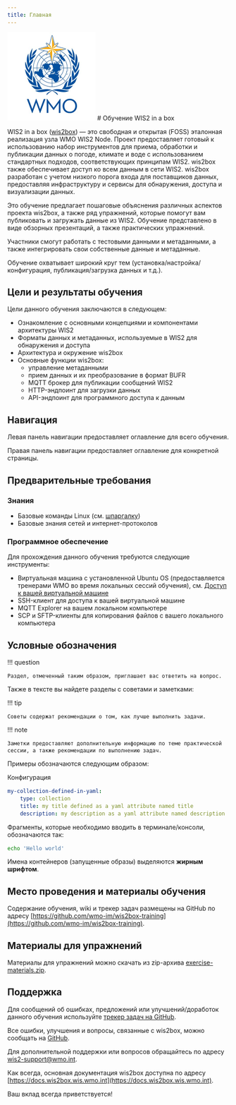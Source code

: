 ```yaml
---
title: Главная
---
```


<img alt="WMO logo" src="/assets/img/wmo-logo.png" width="200">
# Обучение WIS2 in a box

WIS2 in a box ([wis2box](https://docs.wis2box.wis.wmo.int)) — это свободная и открытая (FOSS) эталонная реализация узла WMO WIS2 Node. Проект предоставляет готовый к использованию набор инструментов для приема, обработки и публикации данных о погоде, климате и воде с использованием стандартных подходов, соответствующих принципам WIS2. wis2box также обеспечивает доступ ко всем данным в сети WIS2. wis2box разработан с учетом низкого порога входа для поставщиков данных, предоставляя инфраструктуру и сервисы для обнаружения, доступа и визуализации данных.

Это обучение предлагает пошаговые объяснения различных аспектов проекта wis2box, а также ряд упражнений, которые помогут вам публиковать и загружать данные из WIS2. Обучение представлено в виде обзорных презентаций, а также практических упражнений.

Участники смогут работать с тестовыми данными и метаданными, а также интегрировать свои собственные данные и метаданные.

Обучение охватывает широкий круг тем (установка/настройка/конфигурация, публикация/загрузка данных и т.д.).

## Цели и результаты обучения

Цели данного обучения заключаются в следующем:

- Ознакомление с основными концепциями и компонентами архитектуры WIS2
- Форматы данных и метаданных, используемые в WIS2 для обнаружения и доступа
- Архитектура и окружение wis2box
- Основные функции wis2box:
    - управление метаданными
    - прием данных и их преобразование в формат BUFR
    - MQTT брокер для публикации сообщений WIS2
    - HTTP-эндпоинт для загрузки данных
    - API-эндпоинт для программного доступа к данным

## Навигация

Левая панель навигации предоставляет оглавление для всего обучения.

Правая панель навигации предоставляет оглавление для конкретной страницы.

## Предварительные требования

### Знания

- Базовые команды Linux (см. [шпаргалку](./cheatsheets/linux.md))
- Базовые знания сетей и интернет-протоколов

### Программное обеспечение

Для прохождения данного обучения требуются следующие инструменты:

- Виртуальная машина с установленной Ubuntu OS (предоставляется тренерами WMO во время локальных сессий обучения), см. [Доступ к вашей виртуальной машине](./practical-sessions/accessing-your-student-vm.md#introduction)
- SSH-клиент для доступа к вашей виртуальной машине
- MQTT Explorer на вашем локальном компьютере
- SCP и SFTP-клиенты для копирования файлов с вашего локального компьютера

## Условные обозначения

!!! question

    Раздел, отмеченный таким образом, приглашает вас ответить на вопрос.

Также в тексте вы найдете разделы с советами и заметками:

!!! tip

    Советы содержат рекомендации о том, как лучше выполнить задачи.

!!! note

    Заметки предоставляют дополнительную информацию по теме практической сессии, а также рекомендации по выполнению задач.

Примеры обозначаются следующим образом:

Конфигурация
``` {.yaml linenums="1"}
my-collection-defined-in-yaml:
    type: collection
    title: my title defined as a yaml attribute named title
    description: my description as a yaml attribute named description
```

Фрагменты, которые необходимо вводить в терминале/консоли, обозначаются так:

```bash
echo 'Hello world'
```

Имена контейнеров (запущенные образы) выделяются **жирным шрифтом**.

## Место проведения и материалы обучения

Содержание обучения, wiki и трекер задач размещены на GitHub по адресу [https://github.com/wmo-im/wis2box-training](https://github.com/wmo-im/wis2box-training).

## Материалы для упражнений

Материалы для упражнений можно скачать из zip-архива [exercise-materials.zip](/exercise-materials.zip).

## Поддержка

Для сообщений об ошибках, предложений или улучшений/доработок данного обучения используйте [трекер задач на GitHub](https://github.com/World-Meteorological-Organization/wis2box-training/issues).

Все ошибки, улучшения и вопросы, связанные с wis2box, можно сообщать на [GitHub](https://github.com/World-Meteorological-Organization/wis2box/issues).

Для дополнительной поддержки или вопросов обращайтесь по адресу wis2-support@wmo.int.

Как всегда, основная документация wis2box доступна по адресу [https://docs.wis2box.wis.wmo.int](https://docs.wis2box.wis.wmo.int).

Ваш вклад всегда приветствуется!